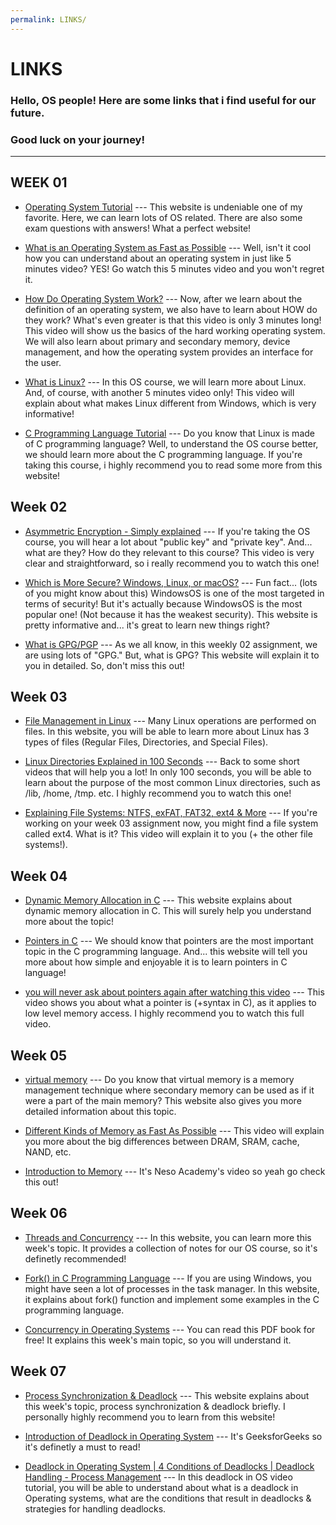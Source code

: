 ```yaml
---
permalink: LINKS/
---
```

# LINKS

### Hello, OS people! Here are some links that i find useful for our future.

### Good luck on your journey!
---

## WEEK 01

* [Operating System Tutorial](https://www.tutorialspoint.com/operating_system/index.htm) ---
  This website is undeniable one of my favorite. Here, we can learn lots of OS related.
  There are also some exam questions with answers! What a perfect website!

* [What is an Operating System as Fast as Possible](https://youtu.be/pVzRTmdd9j0?si=000TDqRQCXwc1sYe) ---
  Well, isn't it cool how you can understand about an operating system in just like 5 minutes video?
  YES! Go watch this 5 minutes video and you won't regret it.

* [How Do Operating System Work?](https://youtu.be/GjNp0bBrjmU?si=HAsJXFPHHzRvJb_u) ---
  Now, after we learn about the definition of an operating system, we also have to learn about HOW do they work?
  What's even greater is that this video is only 3 minutes long! This video will show us the basics of the hard working operating system.
  We will also learn about primary and secondary memory, device management, and how the operating system provides an interface for the user.

* [What is Linux?](https://youtu.be/zA3vmx0GaO8?si=35FDl7g_TDezb5Wi) ---
  In this OS course, we will learn more about Linux. And, of course, with another 5 minutes video only!
  This video will explain about what makes Linux different from Windows, which is very informative!

* [C Programming Language Tutorial](https://www.javatpoint.com/c-programming-language-tutorial) ---
  Do you know that Linux is made of C programming language?
  Well, to understand the OS course better, we should learn more about the C programming language.
  If you're taking this course, i highly recommend you to read some more from this website!

## Week 02

* [Asymmetric Encryption - Simply explained](https://youtu.be/AQDCe585Lnc?si=RpVxaW-hLEV_uzpw) ---
  If you're taking the OS course, you will hear a lot about "public key" and "private key".
  And... what are they? How do they relevant to this course?
  This video is very clear and straightforward, so i really recommend you to watch this one!

* [Which is More Secure? Windows, Linux, or macOS?](https://www.sentinelone.com/blog/which-is-more-secure-windows-linux-or-macos/) ---
  Fun fact... (lots of you might know about this) WindowsOS is one of the most targeted in terms of security!
  But it's actually because WindowsOS is the most popular one! (Not because it has the weakest security).
  This website is pretty informative and... it's great to learn new things right?

* [What is GPG/PGP](https://www.privex.io/articles/what-is-gpg) ---
  As we all know, in this weekly 02 assignment, we are using lots of "GPG."
  But, what is GPG? This website will explain it to you in detailed. So, don't miss this out!

## Week 03

* [File Management in Linux](https://www.geeksforgeeks.org/file-management-in-linux/) ---
  Many Linux operations are performed on files. In this website,
  you will be able to learn more about Linux has 3 types of files (Regular Files, Directories, and Special Files).

* [Linux Directories Explained in 100 Seconds](https://youtu.be/42iQKuQodW4?si=XKnXx0Na6XgR5DZk) ---
  Back to some short videos that will help you a lot!
  In only 100 seconds, you will be able to learn about the purpose of the most common Linux directories, such as /lib, /home, /tmp. etc.
  I highly recommend you to watch this one!

* [Explaining File Systems: NTFS, exFAT, FAT32, ext4 & More](https://youtu.be/_h30HBYxtws?si=Oc6hyziaoQ3A-HPr) ---
  If you're working on your week 03 assignment now, you might find a file system called ext4.
  What is it? This video will explain it to you (+ the other file systems!).

## Week 04

* [Dynamic Memory Allocation in C](https://www.geeksforgeeks.org/dynamic-memory-allocation-in-c-using-malloc-calloc-free-and-realloc/) ---
  This website explains about dynamic memory allocation in C. 
  This will surely help you understand more about the topic!

* [Pointers in C](https://linuxhint.com/use-pointers-c/) --- 
  We should know that pointers are the most important topic in the C programming language.
  And... this website will tell you more about how simple and enjoyable it is to learn pointers in C language!

* [you will never ask about pointers again after watching this video](https://youtu.be/2ybLD6_2gKM?si=IwD1DYqkYazxTg36) ---
  This video shows you about what a pointer is (+syntax in C), as it applies to low level memory access. 
  I highly recommend you to watch this full video.

## Week 05

* [virtual memory](https://www.techtarget.com/searchstorage/definition/virtual-memory) ---
  Do you know that virtual memory is a memory management technique where secondary memory can be used as if it were a part of the main memory?
  This website also gives you more detailed information about this topic.

* [Different Kinds of Memory as Fast As Possible](https://youtu.be/dZcszUj5szA?si=cCEsBITBEGUP-xZZ) ---
  This video will explain you more about the big differences between DRAM, SRAM, cache, NAND, etc.

* [Introduction to Memory](https://youtu.be/PujjqfUhtNo?si=Ru-xjYLxVAXeAryn) ---
  It's Neso Academy's video so yeah go check this out!

## Week 06

* [Threads and Concurrency](https://applied-programming.github.io/Operating-Systems-Notes/3-Threads-and-Concurrency/) ---
  In this website, you can learn more this week's topic.
  It provides a collection of notes for our OS course, so it's definetly recommended!

* [Fork() in C Programming Language](https://www.section.io/engineering-education/fork-in-c-programming-language/) ---
  If you are using Windows, you might have seen a lot of processes in the task manager.
  In this website, it explains about fork() function and implement some examples in the C programming language.

* [Concurrency in Operating Systems](https://www.computer.org/csdl/magazine/co/1976/10/01647182/13rRUwwslyQ) ---
  You can read this PDF book for free!
  It explains this week's main topic, so you will understand it.

## Week 07

* [Process Synchronization & Deadlock](https://generalnote.com/Computer-Fundamental/Operation-System/Process-Synchronization.php) ---
  This website explains about this week's topic, process synchronization & deadlock briefly.
  I personally highly recommend you to learn from this website!

* [Introduction of Deadlock in Operating System](https://www.geeksforgeeks.org/introduction-of-deadlock-in-operating-system/?ref=lbp) ---
  It's GeeksforGeeks so it's definetly a must to read!

* [Deadlock in Operating System | 4 Conditions of Deadlocks | Deadlock Handling - Process Management](https://youtu.be/UVo9mGARkhQ?si=Il-FA5NR-GSjQvbk) ---
  In this deadlock in OS video tutorial, you will be able to understand about what is a deadlock in Operating systems,
  what are the conditions that result in deadlocks & strategies for handling deadlocks.
